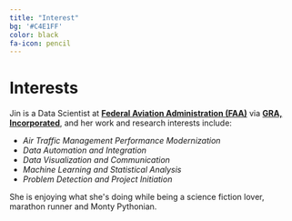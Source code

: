 ```yaml
---
title: "Interest"
bg: '#C4E1FF'
color: black
fa-icon: pencil
---
```

 
# Interests
 
Jin is a Data Scientist at [**Federal Aviation Administration (FAA)**](http://www.faa.gov/) via [**GRA, Incorporated**](http://gra-inc.com/), and her work and research interests include:
  
 - *Air Traffic Management Performance Modernization*
 - *Data Automation and Integration*
 - *Data Visualization and Communication* 
 - *Machine Learning and Statistical Analysis*
 - *Problem Detection and Project Initiation*
  
 

She is enjoying what she's doing while being a science fiction lover, marathon runner and Monty Pythonian.
